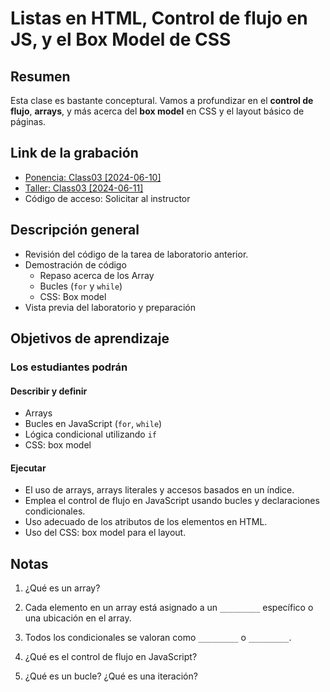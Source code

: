 # Listas en HTML, Control de flujo en JS, y el Box Model de CSS 

## Resumen

Esta clase es bastante conceptural. Vamos a profundizar en el **control de flujo**, **arrays**, y más acerca del **box model** en CSS y el layout básico de páginas.

## Link de la grabación

- [Ponencia: Class03 [2024-06-10]](https://us06web.zoom.us/rec/share/c2imHW8e6wRYzOQrOoRp41737nZCwfKgdj-o4dyMf-5twT7BGE1hbPTGQBBcyk5Q.VvnvQTv0hxox5hIL?startTime=1718064426000)
- [Taller: Class03 [2024-06-11]](https://us06web.zoom.us/rec/share/0SsHyB9cFordesB-Pngw_qQssDNAD2GzYManTAb-vaU2XbkzBlLZcj7jclrItVxM.X09Stt8fQxJc_rpd) 
- Código de acceso: Solicitar al instructor
## Descripción general

- Revisión del código de la tarea de laboratorio anterior.
- Demostración de código
  - Repaso acerca de los Array
  - Bucles (`for` y `while`)
  - CSS: Box model 
- Vista previa del laboratorio y preparación

## Objetivos de aprendizaje

### Los estudiantes podrán

#### Describir y definir

- Arrays
- Bucles en JavaScript (`for`, `while`)
- Lógica condicional utilizando `if`
- CSS: box model

#### Ejecutar

- El uso de arrays, arrays literales y accesos basados en un índice.
- Emplea el control de flujo en JavaScript usando bucles y declaraciones condicionales.
- Uso adecuado de los atributos de los elementos en HTML.
- Uso del CSS: box model para el layout.

## Notas

1. ¿Qué es un array?

1. Cada elemento en un array está asignado a un `_________` específico o una ubicación en el array.

1. Todos los condicionales se valoran como `_________` o `_________`.

1. ¿Qué es el control de flujo en JavaScript?

1. ¿Qué es un bucle? ¿Qué es una iteración?
